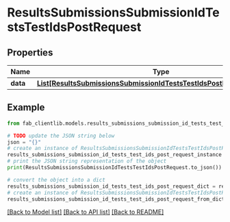 # ResultsSubmissionsSubmissionIdTestsTestIdsPostRequest


## Properties

Name | Type | Description | Notes
------------ | ------------- | ------------- | -------------
**data** | [**List[ResultsSubmissionsSubmissionIdTestsTestIdsPostRequestDataInner]**](ResultsSubmissionsSubmissionIdTestsTestIdsPostRequestDataInner.md) | Results. | [optional] 

## Example

```python
from fab_clientlib.models.results_submissions_submission_id_tests_test_ids_post_request import ResultsSubmissionsSubmissionIdTestsTestIdsPostRequest

# TODO update the JSON string below
json = "{}"
# create an instance of ResultsSubmissionsSubmissionIdTestsTestIdsPostRequest from a JSON string
results_submissions_submission_id_tests_test_ids_post_request_instance = ResultsSubmissionsSubmissionIdTestsTestIdsPostRequest.from_json(json)
# print the JSON string representation of the object
print(ResultsSubmissionsSubmissionIdTestsTestIdsPostRequest.to_json())

# convert the object into a dict
results_submissions_submission_id_tests_test_ids_post_request_dict = results_submissions_submission_id_tests_test_ids_post_request_instance.to_dict()
# create an instance of ResultsSubmissionsSubmissionIdTestsTestIdsPostRequest from a dict
results_submissions_submission_id_tests_test_ids_post_request_from_dict = ResultsSubmissionsSubmissionIdTestsTestIdsPostRequest.from_dict(results_submissions_submission_id_tests_test_ids_post_request_dict)
```
[[Back to Model list]](../README.md#documentation-for-models) [[Back to API list]](../README.md#documentation-for-api-endpoints) [[Back to README]](../README.md)


